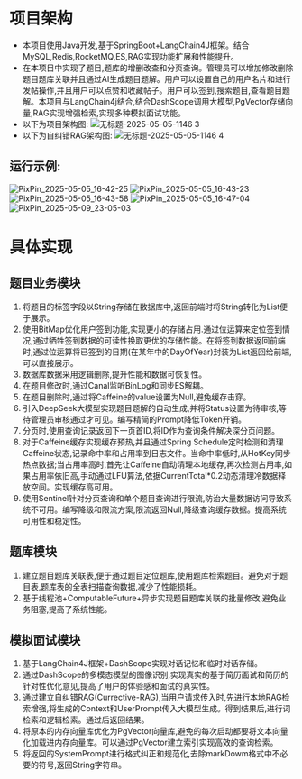 # 项目架构
* 本项目使用Java开发,基于SpringBoot+LangChain4J框架。结合MySQL,Redis,RocketMQ,ES,RAG实现功能扩展和性能提升。
* 在本项目中实现了题目,题库的增删改查和分页查询。管理员可以增加修改删除题目题库关联并且通过AI生成题目题解。用户可以设置自己的用户名片和进行发帖操作,并且用户可以点赞和收藏帖子。用户可以签到,搜索题目,查看题目题解。本项目与LangChain4j结合,结合DashScope调用大模型,PgVector存储向量,RAG实现增强检索,实现多种模拟面试功能。
* 以下为项目架构图:
![无标题-2025-05-05-1146 3](https://github.com/user-attachments/assets/54449271-5443-437c-9a4e-ee60ed01508b)
* 以下为自纠错RAG架构图:
![无标题-2025-05-05-1146 4](https://github.com/user-attachments/assets/7f9b5cbb-0e83-40e2-a0d1-a809db2fd7ba)


## 运行示例:
![PixPin_2025-05-05_16-42-25](https://github.com/user-attachments/assets/259af430-130d-4485-b6d3-33239ef8c890)
![PixPin_2025-05-05_16-43-23](https://github.com/user-attachments/assets/1234c37c-c4f0-4e15-8ed8-126c65fd2684)
![PixPin_2025-05-05_16-43-58](https://github.com/user-attachments/assets/295ee031-2a9d-49bc-bd57-b96e21907da1)
![PixPin_2025-05-05_16-47-04](https://github.com/user-attachments/assets/89cd3e63-7abf-4073-9c08-b310b5bef507)
![PixPin_2025-05-09_23-05-03](https://github.com/user-attachments/assets/b5c11da7-c06b-4da9-8d24-7f0af411c81d)

# 具体实现
## 题目业务模块
1. 将题目的标签字段以String存储在数据库中,返回前端时将String转化为List<String>便于展示。
2. 使用BitMap优化用户签到功能,实现更小的存储占用.通过位运算来定位签到情况,通过牺牲签到数据的可读性换取更优的存储性能。在将签到数据返回前端时,通过位运算将已签到的日期(在某年中的DayOfYear)封装为List返回给前端,可以直接展示。
3. 数据库数据采用逻辑删除,提升性能和数据可恢复性。
4. 在题目修改时,通过Canal监听BinLog和同步ES解耦。
5. 在题目删除时,通过将Caffeine的value设置为Null,避免缓存击穿。
6. 引入DeepSeek大模型实现题目题解的自动生成,并将Status设置为待审核,等待管理员审核通过才可见。编写精简的Prompt降低Token开销。
7. 分页时,使用查询记录返回下一页首ID,将ID作为查询条件解决深分页问题。
8. 对于Caffeine缓存实现缓存预热,并且通过Spring Schedule定时检测和清理Caffeine状态,记录命中率和占用率到日志文件。当命中率低时,从HotKey同步热点数据;当占用率高时,首先让Caffeine自动清理本地缓存,再次检测占用率,如果占用率依旧高,手动通过LFU算法,依据CurrentTotal*0.2动态清理冷数据释放空间。实现缓存高可用。
9. 使用Sentinel针对分页查询和单个题目查询进行限流,防治大量数据访问导致系统不可用。编写降级和限流方案,限流返回Null,降级查询缓存数据。提高系统可用性和稳定性。

## 题库模块
1. 建立题目题库关联表,便于通过题目定位题库,使用题库检索题目。避免对于题目表,题库表的全表扫描查询数据,减少了性能损耗。
2. 基于线程池+ComputableFuture+异步实现题目题库关联的批量修改,避免业务阻塞,提高了系统性能。

## 模拟面试模块
1. 基于LangChain4J框架+DashScope实现对话记忆和临时对话存储。
2. 通过DashScope的多模态模型的图像识别,实现真实的基于简历面试和简历的针对性优化意见,提高了用户的体验感和面试的真实性。
3. 通过建立自纠错RAG(Currective-RAG),当用户请求传入时,先进行本地RAG检索增强,将生成的Context和UserPrompt传入大模型生成。得到结果后,进行词检索和逻辑检索。通过后返回结果。
4. 将原本的内存向量库优化为PgVector向量库,避免的每次启动都要将文本向量化加载进内存向量库。可以通过PgVector建立索引实现高效的查询检索。
5. 将返回的SystemPrompt进行格式纠正和规范化,去除markDowm格式中不必要的符号,返回String字符串。





